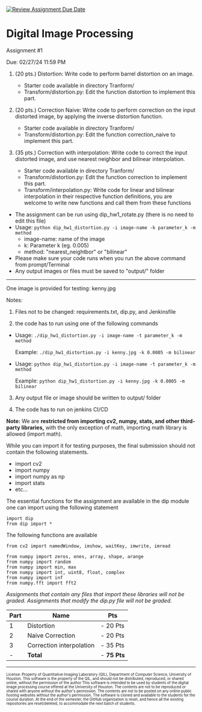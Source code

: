 [![Review Assignment Due Date](https://classroom.github.com/assets/deadline-readme-button-24ddc0f5d75046c5622901739e7c5dd533143b0c8e959d652212380cedb1ea36.svg)](https://classroom.github.com/a/qAfTpIeA)
# Digital Image Processing 
Assignment #1

Due: 02/27/24 11:59 PM

1. (20 pts.) Distortion: Write code to perform barrel distortion on an image.
    - Starter code available in directory Tranform/
    - Transform/distortion.py: Edit the function distortion to implement this part.
    
2. (20 pts.) Correction Naive: Write code to perform correction on the input distorted image, by applying the inverse distortion function.
    - Starter code available in directory Tranform/
    - Transform/distortion.py: Edit the function correction_naive to implement this part.
    
2. (35 pts.) Correction with interpolation: Write code to correct the input distorted image, and use nearest neighbor and bilinear interpolation.
    - Starter code available in directory Tranform/
    - Transform/distortion.py: Edit the function correction to implement this part.
    - Transform/interpolation.py: Write code for linear and bilinear interpolation in their respective function definitions, you are welcome to write new functions and call them from these functions


  - The assignment can be run using dip_hw1_rotate.py (there is no need to edit this file)
  - Usage: `python dip_hw1_distortion.py -i image-name -k parameter_k -m method`                   
       - image-name: name of the image
       - k: Parameter k (eg. 0.005)
       - method: "nearest_neightbor" or "bilinear" 
  - Please make sure your code runs when you run the above command from prompt/Terminal
  - Any output images or files must be saved to "output/" folder

----------------------
One image is provided for testing: kenny.jpg
  
Notes: 

1. Files not to be changed: requirements.txt, dip.py, and Jenkinsfile 

2. the code has to run using one of the following commands

 - Usage: `./dip_hw1_distortion.py -i image-name -t parameter_k -m method`
 
   Example: `./dip_hw1_distortion.py -i kenny.jpg -k 0.0005 -m bilinear`

 - Usage: `python dip_hw1_distortion.py -i image-name -t parameter_k -m method`
 
   Example: `python dip_hw1_distortion.py -i kenny.jpg -k 0.0005 -m bilinear`
  
3. Any output file or image should be written to output/ folder

4. The code has to run on jenkins CI/CD

**Note:**
We are **restricted from importing cv2, numpy, stats, and other third-party libraries,** 
with the only exception of math, importing math library is allowed (import math).

While you can import it for testing purposes, the final submission should not contain the following statements.
- import cv2
- import numpy
- import numpy as np
- import stats
- etc...

The essential functions for the assignment are available in the dip module one can import using the following statement
```
import dip
from dip import *
```
The following functions are available

```commandline
from cv2 import namedWindow, imshow, waitKey, imwrite, imread

from numpy import zeros, ones, array, shape, arange
from numpy import random
from numpy import min, max
from numpy import int, uint8, float, complex
from numpy import inf
from numpy.fft import fft2
```

*Assignments that contain any files that import these libraries will not be graded.* 
*Assignments that modify the dip.py file will not be graded.*


Part| Name                     | Pts
--------------|--------------------------|----------
1| Distortion               |- 20 Pts
2| Naive Correction         |- 20 Pts
3| Correction interpolation |- 35 Pts
-| **Total**                | - **75 Pts**

-----------------------

<sub><sup>
License: Property of Quantitative Imaging Laboratory (QIL), Department of Computer Science, University of Houston. This software is the property of the QIL, and should not be distributed, reproduced, or shared online, without the permission of the author This software is intended to be used by students of the digital image processing course offered at the University of Houston. The contents are not to be reproduced or shared with anyone without the author's permission. The contents are not to be posted on any online public hosting websites without the author's permission. The software is cloned and available to the students for the course duration. At the end of the semester, the GitHub organization is reset, and hence all the existing repositories are reset/deleted, to accommodate the next batch of students.
</sub></sup>

